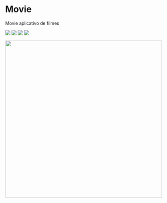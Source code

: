 # Movie
Movie aplicativo de filmes

<img src="https://user-images.githubusercontent.com/79378229/187507492-019888b9-b08a-49dc-b76b-929ebd60af94.png" height=“200”> <img src="https://user-images.githubusercontent.com/79378229/187507641-7a8ddfb9-9b49-4c6a-a139-9b496c9bc455.png" height=“200”> <img src="https://user-images.githubusercontent.com/79378229/187507791-d1c9ef4a-4739-448c-bb35-1759bc690336.png" height=“200”> <img src="https://user-images.githubusercontent.com/79378229/187507845-ee18938b-2923-40ff-a84b-d8d58c97395f.png" height=“200”>


<img src="https://user-images.githubusercontent.com/79378229/186217504-5e21aac9-ad47-447e-a18e-5d8bf9cdeeaf.png" height="500">

